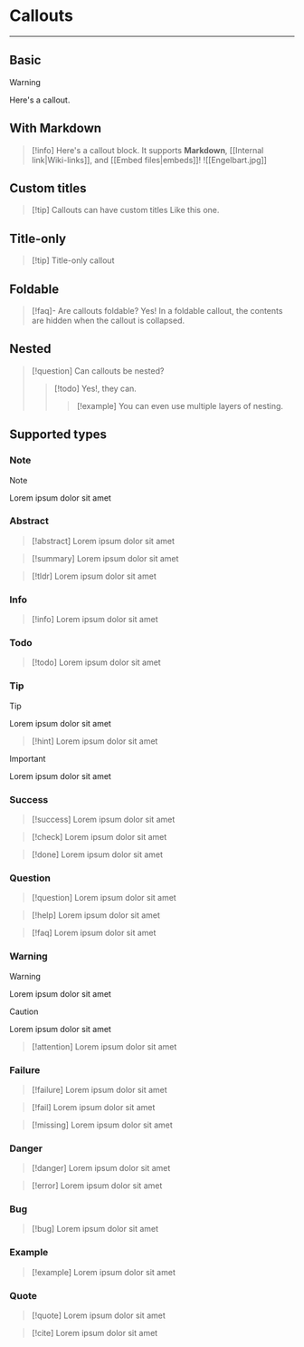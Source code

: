 # Callouts

---

## Basic

> [!warning]
> Here's a callout.

## With Markdown

> [!info]
> Here's a callout block.
> It supports **Markdown**, [[Internal link|Wiki-links]], and [[Embed files|embeds]]!
> ![[Engelbart.jpg]]

## Custom titles

> [!tip] Callouts can have custom titles
> Like this one.

## Title-only

> [!tip] Title-only callout

## Foldable

> [!faq]- Are callouts foldable?
> Yes! In a foldable callout, the contents are hidden when the callout is collapsed.

## Nested

> [!question] Can callouts be nested?
>
> > [!todo] Yes!, they can.
> >
> > > [!example] You can even use multiple layers of nesting.

## Supported types

### Note

> [!note]
> Lorem ipsum dolor sit amet

### Abstract

> [!abstract]
> Lorem ipsum dolor sit amet

> [!summary]
> Lorem ipsum dolor sit amet

> [!tldr]
> Lorem ipsum dolor sit amet

### Info

> [!info]
> Lorem ipsum dolor sit amet

### Todo

> [!todo]
> Lorem ipsum dolor sit amet

### Tip

> [!tip]
> Lorem ipsum dolor sit amet

> [!hint]
> Lorem ipsum dolor sit amet

> [!important]
> Lorem ipsum dolor sit amet

### Success

> [!success]
> Lorem ipsum dolor sit amet

> [!check]
> Lorem ipsum dolor sit amet

> [!done]
> Lorem ipsum dolor sit amet

### Question

> [!question]
> Lorem ipsum dolor sit amet

> [!help]
> Lorem ipsum dolor sit amet

> [!faq]
> Lorem ipsum dolor sit amet

### Warning

> [!warning]
> Lorem ipsum dolor sit amet

> [!caution]
> Lorem ipsum dolor sit amet

> [!attention]
> Lorem ipsum dolor sit amet

### Failure

> [!failure]
> Lorem ipsum dolor sit amet

> [!fail]
> Lorem ipsum dolor sit amet

> [!missing]
> Lorem ipsum dolor sit amet

### Danger

> [!danger]
> Lorem ipsum dolor sit amet

> [!error]
> Lorem ipsum dolor sit amet

### Bug

> [!bug]
> Lorem ipsum dolor sit amet

### Example

> [!example]
> Lorem ipsum dolor sit amet

### Quote

> [!quote]
> Lorem ipsum dolor sit amet

> [!cite]
> Lorem ipsum dolor sit amet
